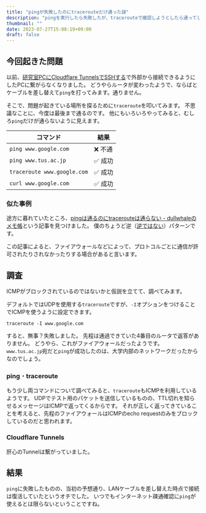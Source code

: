 ```yaml
---
title: "pingが失敗したのにtracerouteだけ通った謎"
description: "pingを実行したら失敗したが、tracerouteで確認しようとしたら通ってしまい、余計に混乱した話"
thumbnail: ""
date: 2023-07-27T15:08:19+09:00
draft: false
---
```


## 今回起きた問題

以前、[研究室PCにCloudflare TunnelsでSSHする](https://kakudo.org/blog/cloudflare-tunnels-into-lab/)で外部から接続できるようにしたPCに繋がらなくなりました。
どうやらルータが変わったようで、ならばとケーブルを差し替えて`ping`を打ってみます。通りません。

そこで、問題が起きている場所を探るために`traceroute`を叩いてみます。
不思議なことに、今度は最後まで通るのです。
他にもいろいろやってみると、むしろ`ping`だけが通らないように見えます。

| コマンド                    | 結果   |
| --------------------------- | ------ |
| `ping www.google.com`       | ❌ 不通 |
| `ping www.tus.ac.jp`        | ✅ 成功 |
| `traceroute www.google.com` | ✅ 成功 |
| `curl www.google.com`       | ✅ 成功 |

### 似た事例

途方に暮れていたところ、[pingは通るのにtracerouteは通らない - dullwhaleのメモ帳](https://dullwhale-public.hateblo.jp/entry/2022/01/20/160134)という記事を見つけました。
僕のちょうど逆（[逆ではない](https://ja.wikipedia.org/wiki/%E9%80%86)）パターンです。

この記事によると、ファイアウォールなどによって、プロトコルごとに通信が許可されたりされなかったりする場合があると言います。

## 調査

ICMPがブロックされているのではないかと仮説を立てて、調べてみます。

デフォルトではUDPを使用する`traceroute`ですが、`-I`オプションをつけることでICMPを使うように設定できます。

```
traceroute -I www.google.com
```

すると、無事？失敗しました。
先程は通過できていた4番目のルータで返答がありません。
どうやら、これがファイアウォールだったようです。
`www.tus.ac.jp`宛だと`ping`が成功したのは、大学内部のネットワークだったからなのでしょう。

### ping ･ traceroute

もう少し両コマンドについて調べてみると、`traceroute`もICMPを利用しているようです。
UDPでテスト用のパケットを送信しているものの、TTL切れを知らせるメッセージはICMPで返ってくるからです。
それが正しく返ってきていることを考えると、先程のファイアウォールはICMPのecho requestのみをブロックしているのだと思われます。

### Cloudflare Tunnels

肝心のTunnelは繋がっていました。

## 結果

`ping`に失敗したものの、当初の予想通り、LANケーブルを差し替えた時点で接続は復活していたというオチでした。
いつでもインターネット疎通確認に`ping`が使えるとは限らないということですね。
